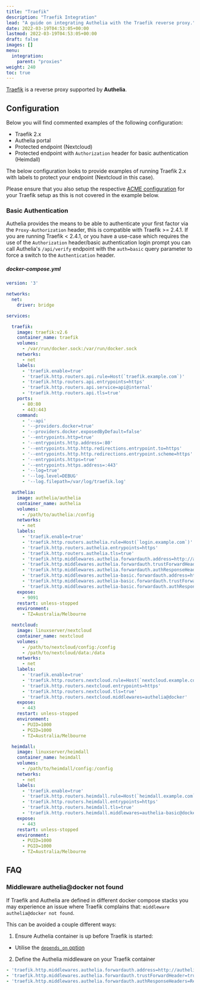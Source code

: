 ```yaml
---
title: "Traefik"
description: "Traefik Integration"
lead: "A guide on integrating Authelia with the Traefik reverse proxy."
date: 2022-03-19T04:53:05+00:00
lastmod: 2022-03-19T04:53:05+00:00
draft: false
images: []
menu:
  integration:
    parent: "proxies"
weight: 240
toc: true
---
```


[Traefik] is a reverse proxy supported by **Authelia**.

## Configuration

Below you will find commented examples of the following configuration:

* Traefik 2.x
* Authelia portal
* Protected endpoint (Nextcloud)
* Protected endpoint with `Authorization` header for basic authentication (Heimdall)

The below configuration looks to provide examples of running Traefik 2.x with labels to protect your endpoint (Nextcloud in this case).

Please ensure that you also setup the respective [ACME configuration](https://docs.traefik.io/https/acme/) for your Traefik setup as this is not covered in the example below.

### Basic Authentication

Authelia provides the means to be able to authenticate your first factor via the `Proxy-Authorization` header, this is compatible with Traefik >= 2.4.1.
If you are running Traefik < 2.4.1, or you have a use-case which requires the use of the `Authorization` header/basic authentication login prompt you can call Authelia's `/api/verify` endpoint with the `auth=basic` query parameter to force a switch to the `Authentication` header.

##### docker-compose.yml
```yml
version: '3'

networks:
  net:
    driver: bridge

services:

  traefik:
    image: traefik:v2.6
    container_name: traefik
    volumes:
      - /var/run/docker.sock:/var/run/docker.sock
    networks:
      - net
    labels:
      - 'traefik.enable=true'
      - 'traefik.http.routers.api.rule=Host(`traefik.example.com`)'
      - 'traefik.http.routers.api.entrypoints=https'
      - 'traefik.http.routers.api.service=api@internal'
      - 'traefik.http.routers.api.tls=true'
    ports:
      - 80:80
      - 443:443
    command:
      - '--api'
      - '--providers.docker=true'
      - '--providers.docker.exposedByDefault=false'
      - '--entrypoints.http=true'
      - '--entrypoints.http.address=:80'
      - '--entrypoints.http.http.redirections.entrypoint.to=https'
      - '--entrypoints.http.http.redirections.entrypoint.scheme=https'
      - '--entrypoints.https=true'
      - '--entrypoints.https.address=:443'
      - '--log=true'
      - '--log.level=DEBUG'
      - '--log.filepath=/var/log/traefik.log'

  authelia:
    image: authelia/authelia
    container_name: authelia
    volumes:
      - /path/to/authelia:/config
    networks:
      - net
    labels:
      - 'traefik.enable=true'
      - 'traefik.http.routers.authelia.rule=Host(`login.example.com`)'
      - 'traefik.http.routers.authelia.entrypoints=https'
      - 'traefik.http.routers.authelia.tls=true'
      - 'traefik.http.middlewares.authelia.forwardauth.address=http://authelia:9091/api/verify?rd=https://login.example.com/'
      - 'traefik.http.middlewares.authelia.forwardauth.trustForwardHeader=true'
      - 'traefik.http.middlewares.authelia.forwardauth.authResponseHeaders=Remote-User, Remote-Groups, Remote-Name, Remote-Email'
      - 'traefik.http.middlewares.authelia-basic.forwardauth.address=http://authelia:9091/api/verify?auth=basic'
      - 'traefik.http.middlewares.authelia-basic.forwardauth.trustForwardHeader=true'
      - 'traefik.http.middlewares.authelia-basic.forwardauth.authResponseHeaders=Remote-User, Remote-Groups, Remote-Name, Remote-Email'
    expose:
      - 9091
    restart: unless-stopped
    environment:
      - TZ=Australia/Melbourne

  nextcloud:
    image: linuxserver/nextcloud
    container_name: nextcloud
    volumes:
      - /path/to/nextcloud/config:/config
      - /path/to/nextcloud/data:/data
    networks:
      - net
    labels:
      - 'traefik.enable=true'
      - 'traefik.http.routers.nextcloud.rule=Host(`nextcloud.example.com`)'
      - 'traefik.http.routers.nextcloud.entrypoints=https'
      - 'traefik.http.routers.nextcloud.tls=true'
      - 'traefik.http.routers.nextcloud.middlewares=authelia@docker'
    expose:
      - 443
    restart: unless-stopped
    environment:
      - PUID=1000
      - PGID=1000
      - TZ=Australia/Melbourne

  heimdall:
    image: linuxserver/heimdall
    container_name: heimdall
    volumes:
      - /path/to/heimdall/config:/config
    networks:
      - net
    labels:
      - 'traefik.enable=true'
      - 'traefik.http.routers.heimdall.rule=Host(`heimdall.example.com`)'
      - 'traefik.http.routers.heimdall.entrypoints=https'
      - 'traefik.http.routers.heimdall.tls=true'
      - 'traefik.http.routers.heimdall.middlewares=authelia-basic@docker'
    expose:
      - 443
    restart: unless-stopped
    environment:
      - PUID=1000
      - PGID=1000
      - TZ=Australia/Melbourne
```

## FAQ

### Middleware authelia@docker not found

If Traefik and Authelia are defined in different docker compose stacks you may experience
an issue where Traefik complains that: `middleware authelia@docker not found`.

This can be avoided a couple different ways:
1. Ensure Authelia container is up before Traefik is started:
  - Utilise the [`depends_on` option](https://docs.docker.com/compose/compose-file/#depends_on)
2. Define the Authelia middleware on your Traefik container
```yaml
- 'traefik.http.middlewares.authelia.forwardauth.address=http://authelia:9091/api/verify?rd=https://login.example.com/'
- 'traefik.http.middlewares.authelia.forwardauth.trustForwardHeader=true'
- 'traefik.http.middlewares.authelia.forwardauth.authResponseHeaders=Remote-User, Remote-Groups, Remote-Name, Remote-Email'
```

[Traefik]: https://docs.traefik.io/
